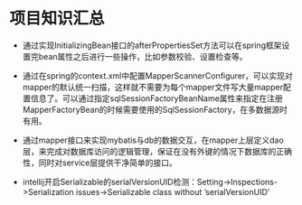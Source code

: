 # 项目知识汇总

  * 通过实现InitializingBean接口的afterPropertiesSet方法可以在spring框架设置完bean属性之后进行一些操作，比如参数校验、设置检查等。

  * 通过在spring的context.xml中配置MapperScannerConfigurer，可以实现对mapper的默认统一扫描，这样就不需要为每个mapper文件写大量mapper配置信息了。可以通过指定sqlSessionFactoryBeanName属性来指定在注册MapperFactoryBean的时候需要使用的SqlSessionFactory，在多数据源时有用。

  * 通过mapper接口来实现mybatis与db的数据交互，在mapper上层定义dao层，来完成对数据库访问的逻辑管理，保证在没有外键的情况下数据库的正确性，同时对service层提供干净简单的接口。

  * intellij开启Serializable的serialVersionUID检测：Setting->Inspections->Serialization issues->Serializable class without ’serialVersionUID’

